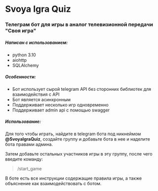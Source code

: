 # Svoya Igra Quiz
### Телеграм бот для игры в аналог телевизионной передачи "Своя игра"

##### Написан с использованием:
* python 3.10
* aiohttp
* SQLAlchemy

##### Особенности:
* Бот использует сырой telegram API без сторонних библиотек для взаимодействия с API
* Бот является асинхронным
* Поддерживает несколько игр одновременно
* Поддерживает admin api с помощью swagger

##### Использование:

Для того чтобы играть, найдите в telegram бота под никнеймом **@SvoyaIgraQuiz**, 
создайте группу и добавьте бота в нее и наделите бота правами админа. 

Затем добавьте остальных участников игры в эту группу, после чего введите команду:  
> /start_game

В боте есть все инструкции содержащие правила игры, а также объяснение как 
взаимодействовать с ботом.